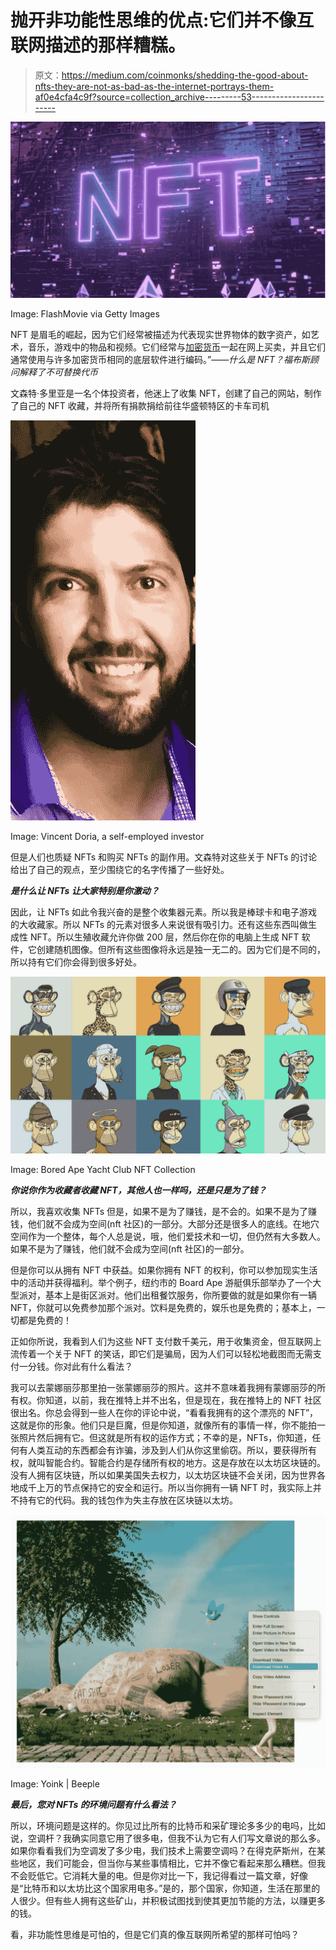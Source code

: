 # 抛开非功能性思维的优点:它们并不像互联网描述的那样糟糕。

> 原文：<https://medium.com/coinmonks/shedding-the-good-about-nfts-they-are-not-as-bad-as-the-internet-portrays-them-af0e4cfa4c9f?source=collection_archive---------53----------------------->

![](img/d69ad77a162111bfb181ed2a3957b460.png)

Image: FlashMovie via Getty Images

NFT 是眉毛的崛起，因为它们经常被描述为代表现实世界物体的数字资产，如艺术，音乐，游戏中的物品和视频。它们经常与[加密货币](https://www.forbes.com/advisor/investing/what-is-cryptocurrency/)一起在网上买卖，并且它们通常使用与许多加密货币相同的底层软件进行编码。”——*什么是 NFT？福布斯顾问解释了不可替换代币*

文森特·多里亚是一名个体投资者，他迷上了收集 NFT，创建了自己的网站，制作了自己的 NFT 收藏，并将所有捐款捐给前往华盛顿特区的卡车司机

![](img/2659c6a57016921a30c5eb1e16dbe257.png)

Image: Vincent Doria, a self-employed investor

但是人们也质疑 NFTs 和购买 NFTs 的副作用。文森特对这些关于 NFTs 的讨论给出了自己的观点，至少围绕它的名字传播了一些好处。

***是什么让 NFTs 让大家特别是你激动？***

因此，让 NFTs 如此令我兴奋的是整个收集器元素。所以我是棒球卡和电子游戏的大收藏家。所以 NFTs 的元素对很多人来说很有吸引力。还有这些东西叫做生成性 NFT。所以生殖收藏允许你做 200 层，然后你在你的电脑上生成 NFT 软件，它创建随机图像。但所有这些图像将永远是独一无二的。因为它们是不同的，所以持有它们你会得到很多好处。

![](img/8e1421fbfdfa10cfe89a4a79307be4c3.png)

Image: Bored Ape Yacht Club NFT Collection

***你说你作为收藏者收藏 NFT，其他人也一样吗，还是只是为了钱？***

所以，我喜欢收集 NFTs 但是，如果不是为了赚钱，是不会的。如果不是为了赚钱，他们就不会成为空间(nft 社区)的一部分。大部分还是很多人的底线。在地穴空间作为一个整体，每个人总是说，哦，他们爱技术和一切，但仍然有大多数人。如果不是为了赚钱，他们就不会成为空间(nft 社区)的一部分。

但是你可以从拥有 NFT 中获益。如果你拥有 NFT 的权利，你可以参加现实生活中的活动并获得福利。举个例子，纽约市的 Board Ape 游艇俱乐部举办了一个大型派对，基本上是街区派对。他们出租餐饮服务，你所要做的就是如果你有一辆 NFT，你就可以免费参加那个派对。饮料是免费的，娱乐也是免费的；基本上，一切都是免费的！

正如你所说，我看到人们为这些 NFT 支付数千美元，用于收集资金，但互联网上流传着一个关于 NFT 的笑话，即它们是骗局，因为人们可以轻松地截图而无需支付一分钱。你对此有什么看法？

我可以去蒙娜丽莎那里拍一张蒙娜丽莎的照片。这并不意味着我拥有蒙娜丽莎的所有权。你知道，以前，我在推特上并不出名，但是现在，我在推特上的 NFT 社区很出名。你总会得到一些人在你的评论中说，“看看我拥有的这个漂亮的 NFT”，这就是你的形象。他们只是巨魔，但是你知道，就像所有的事情一样，你不能拍一张照片然后拥有它。但这就是所有权的运作方式；不幸的是，NFTs，你知道，任何有人类互动的东西都会有诈骗，涉及到人们从你这里偷窃。所以，要获得所有权，就叫智能合约。智能合约是存储所有权的地方。这是存放在以太坊区块链的。没有人拥有区块链，所以如果美国失去权力，以太坊区块链不会关闭，因为世界各地成千上万的节点保持它的安全和运行。所以当你拥有一辆 NFT 时，我实际上并不持有它的代码。我的钱包作为失主存放在区块链以太坊。

![](img/96d56a9db59705ff354793c66fd2d9cd.png)

Image: Yoink | Beeple

***最后，您对 NFTs 的环境问题有什么看法？***

所以，环境问题是这样的。你见过比所有的比特币和采矿理论多多少的电吗，比如说，空调杆？我确实同意它用了很多电，但我不认为它有人们写文章说的那么多。如果你看看我们为空调发了多少电，我们技术上需要空调吗？在得克萨斯州，在某些地区，我们可能会，但当你与某些事情相比，它并不像它看起来那么糟糕。但我不会贬低它。它消耗大量的电。但是你对比一下，我记得看过一篇文章，好像是“比特币和以太坊比这个国家用电多。”是的，那个国家，你知道，生活在那里的人很少。但有些人拥有这些矿山，并积极试图找到使其更加节能的方法，以赚更多的钱。

看，非功能性思维是可怕的，但是它们真的像互联网所希望的那样可怕吗？
